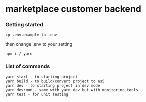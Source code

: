 
# marketplace customer backend

### Getting started
```
cp .env.example to .env 
```
then change .env to your setting
```
npm i / yarn
```
### List of commands

```
yarn start - to starting project
yarn build - to build/convert project to es5
yarn dev - to starting project in dev mode
yarn dev:mon - same with yarn dev but with monitoring tools
yarn test - for unit testing
```